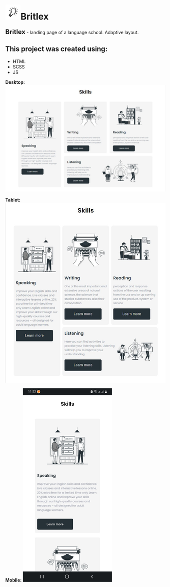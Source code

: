 <h1><img src="images/768/light-bulb-2x-min.png" alt="logo" style="width:48px;">Britlex</h1>

<p><b style="font-size: 20px;">Britlex</b> - landing page of a language school. Adaptive layout.</p>

<h2>This project was created using:</h2>
<ul>
<li>HTML</li>
<li>SCSS</li>
<li>JS</li>
</ul>

<b>Desktop:</b>
![desktop](images/desktop.jpg)

<b>Tablet:</b>
![tablet](images/tablet.jpg)

<b>Mobile:</b>
<img src="images/mobile.jpg" alt="mobile" style="width:280px;">
